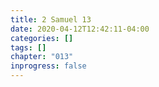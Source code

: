```yaml
---
title: 2 Samuel 13
date: 2020-04-12T12:42:11-04:00
categories: []
tags: []
chapter: "013"
inprogress: false
---
```


